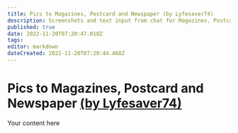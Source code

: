 ```yaml
---
title: Pics to Magazines, Postcard and Newspaper (by Lyfesaver74)
description: Screenshots and text input from chat for Magazines, Postcard, and Newspaper
published: true
date: 2022-11-20T07:20:47.018Z
tags: 
editor: markdown
dateCreated: 2022-11-20T07:20:44.468Z
---
```


# Pics to Magazines, Postcard and Newspaper [(by Lyfesaver74)](https://www.twitch.tv/lyfesaver74)
Your content here
